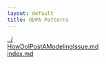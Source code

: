 ```yaml
---
layout: default
title: ODPA Patterns
---
```

  
[../](../)  
[HowDoIPostAModelingIssue.md](./HowDoIPostAModelingIssue.md)  
[index.md](./index.md)  
